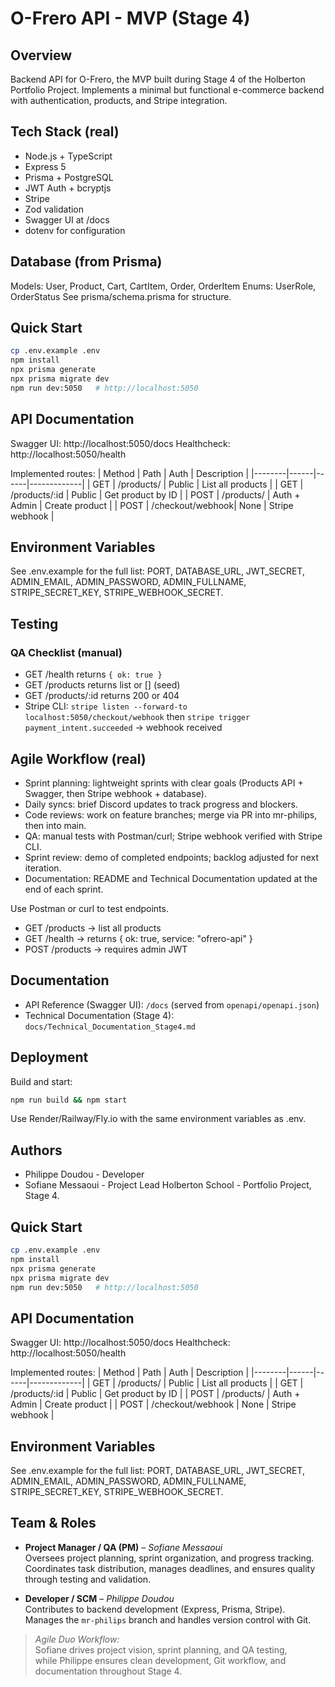 # O-Frero API - MVP (Stage 4)

## Overview
Backend API for O-Frero, the MVP built during Stage 4 of the Holberton Portfolio Project.
Implements a minimal but functional e-commerce backend with authentication, products, and Stripe integration.

## Tech Stack (real)
- Node.js + TypeScript
- Express 5
- Prisma + PostgreSQL
- JWT Auth + bcryptjs
- Stripe
- Zod validation
- Swagger UI at /docs
- dotenv for configuration

## Database (from Prisma)
Models: User, Product, Cart, CartItem, Order, OrderItem
Enums: UserRole, OrderStatus
See prisma/schema.prisma for structure.

## Quick Start
```bash
cp .env.example .env
npm install
npx prisma generate
npx prisma migrate dev
npm run dev:5050   # http://localhost:5050
```

## API Documentation
Swagger UI: http://localhost:5050/docs
Healthcheck: http://localhost:5050/health

Implemented routes:
| Method | Path | Auth | Description |
|--------|------|------|-------------|
| GET    | /products/       | Public        | List all products |
| GET    | /products/:id    | Public        | Get product by ID |
| POST   | /products/       | Auth + Admin  | Create product    |
| POST   | /checkout/webhook| None          | Stripe webhook    |

## Environment Variables
See .env.example for the full list: PORT, DATABASE_URL, JWT_SECRET,
ADMIN_EMAIL, ADMIN_PASSWORD, ADMIN_FULLNAME, STRIPE_SECRET_KEY, STRIPE_WEBHOOK_SECRET.

## Testing

### QA Checklist (manual)
- GET /health returns `{ ok: true }`
- GET /products returns list or [] (seed)
- GET /products/:id returns 200 or 404
- Stripe CLI: `stripe listen --forward-to localhost:5050/checkout/webhook` then `stripe trigger payment_intent.succeeded` → webhook received


## Agile Workflow (real)

- Sprint planning: lightweight sprints with clear goals (Products API + Swagger, then Stripe webhook + database).
- Daily syncs: brief Discord updates to track progress and blockers.
- Code reviews: work on feature branches; merge via PR into mr-philips, then into main.
- QA: manual tests with Postman/curl; Stripe webhook verified with Stripe CLI.
- Sprint review: demo of completed endpoints; backlog adjusted for next iteration.
- Documentation: README and Technical Documentation updated at the end of each sprint.

Use Postman or curl to test endpoints.
- GET /products -> list all products
- GET /health -> returns { ok: true, service: "ofrero-api" }
- POST /products -> requires admin JWT

## Documentation

- API Reference (Swagger UI): `/docs` (served from `openapi/openapi.json`)
- Technical Documentation (Stage 4): `docs/Technical_Documentation_Stage4.md`

## Deployment
Build and start:
```bash
npm run build && npm start
```
Use Render/Railway/Fly.io with the same environment variables as .env.

## Authors
- Philippe Doudou - Developer
- Sofiane Messaoui - Project Lead
Holberton School - Portfolio Project, Stage 4.

## Quick Start
```bash
cp .env.example .env
npm install
npx prisma generate
npx prisma migrate dev
npm run dev:5050   # http://localhost:5050
```

## API Documentation
Swagger UI: http://localhost:5050/docs
Healthcheck: http://localhost:5050/health

Implemented routes:
| Method | Path | Auth | Description |
|--------|------|------|-------------|
| GET    | /products/        | Public       | List all products |
| GET    | /products/:id     | Public       | Get product by ID |
| POST   | /products/        | Auth + Admin | Create product |
| POST   | /checkout/webhook | None         | Stripe webhook |

## Environment Variables
See .env.example for the full list:
PORT, DATABASE_URL, JWT_SECRET, ADMIN_EMAIL, ADMIN_PASSWORD, ADMIN_FULLNAME, STRIPE_SECRET_KEY, STRIPE_WEBHOOK_SECRET.

## Team & Roles 

- **Project Manager / QA (PM)** – *Sofiane Messaoui*  
  Oversees project planning, sprint organization, and progress tracking.  
  Coordinates task distribution, manages deadlines, and ensures quality through testing and validation.

- **Developer / SCM** – *Philippe Doudou*  
  Contributes to backend development (Express, Prisma, Stripe).  
  Manages the `mr-philips` branch and handles version control with Git.

> *Agile Duo Workflow:*  
> Sofiane drives project vision, sprint planning, and QA testing,  
> while Philippe ensures clean development, Git workflow, and documentation throughout Stage 4.

